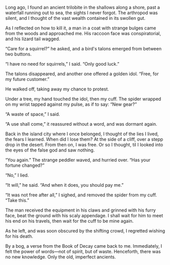 



Long ago, I found an ancient trilobite in the shallows along a shore, past a waterfall running out to sea, the sights I never forgot. The arthropod was silent, and I thought of the vast wealth contained in its swollen gut.

As I reflected on how to kill it, a man in a coat with strange bulges came from the woods and approached me. His raccoon face was conspiratorial, and his lizard tail wagged.

“Care for a squirrel?” he asked, and a bird's talons emerged from between two buttons.

“I have no need for squirrels,” I said. “Only good luck.”

The talons disappeared, and another one offered a golden idol. “Free, for my future customer.”

He walked off, taking away my chance to protest.

Under a tree, my hand touched the idol, then my cuff. The spider wrapped on my wrist tapped against my pulse, as if to say: “New gear?”

“A waste of space,” I said.

“A use shall come,” it reassured without a word, and was dormant again.

Back in the island city where I once belonged, I thought of the lies I lived, the fears I learned. When did I lose them? At the side of a cliff, over a stepp drop in the desert. From then on, I was free. Or so I thought, til I looked into the eyes of the false god and saw nothing.

“You again.” The strange peddler waved, and hurried over. “Has your fortune changed?”

“No,” I lied.

“It will,” he said. “And when it does, you should pay me.”

“It was not free after all,” I sighed, and removed the spider from my cuff. “Take this.”

The man received the equipment in his claws and grinned with his furry face, beat the ground with his scaly appendage. I shall wait for him to meet his end on his travels, then wait for the cuff to be mine again. 

As he left, and was soon obscured by the shifting crowd, I regretted wishing for his death.

By a bog, a verse from the Book of Decay came back to me. Immediately, I felt the power of words—not of spirit, but of waste. Henceforth, there was no new knowledge. Only the old, imperfect ancients.